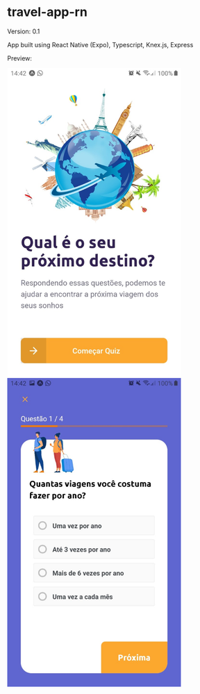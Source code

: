 # travel-app-rn

Version: 0.1

App built using React Native (Expo), Typescript, Knex.js, Express

Preview:

<img src="screenshots/app1.jpg" width="400">
<img src="screenshots/app2.jpg" width="400">
